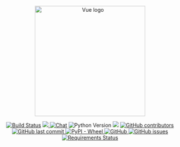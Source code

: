 <p align="center"><a href="https://sidekem.pemalangkab.go.id" target="_blank" rel="noopener noreferrer"><img width="300" src="https://i2.wp.com/kandang.desa.id/wp-content/uploads/2018/07/SIDEKEM.png?ssl=1" alt="Vue logo"></a></p>
<p align="center">
  <a href="https://travis-ci.org/bowo-anakdesa/sidekem-restfull-api"><img src="https://travis-ci.org/bowo-anakdesa/sidekem-restfull-api.svg" alt="Build Status"></a>
<a href="https://codecov.io/gh/bowo-anakdesa/sidekem-restfull-api">
  <img src="https://codecov.io/gh/bowo-anakdesa/sidekem-restfull-api/branch/master/graph/badge.svg" />
</a>
<a href="https://discord.gg/UHHT8k"><img src="https://img.shields.io/badge/chat-on%20discord-7289da.svg" alt="Chat"></a>
<img src="https://img.shields.io/pypi/pyversions/django.svg" alt="Python Version">
<a href="https://www.codacy.com/app/bowo-anakdesa/sidekem-restfull-api?utm_source=github.com&amp;utm_medium=referral&amp;utm_content=bowo-anakdesa/sidekem-restfull-api&amp;utm_campaign=Badge_Grade"><img src="https://api.codacy.com/project/badge/Grade/dfb2e4f1500244f2a67dbc0eda295291"/></a>
<a href="https://github.com/bowo-anakdesa/sidekem-restfull-api/graphs/contributors"><img alt="GitHub contributors" src="https://img.shields.io/github/contributors/bowo-anakdesa/sidekem-restfull-api.svg">
<a href="https://github.com/bowo-anakdesa/sidekem-restfull-api/commits"><img alt="GitHub last commit" src="https://img.shields.io/github/last-commit/bowo-anakdesa/sidekem-restfull-api.svg">
<img alt="PyPI - Wheel" src="https://img.shields.io/pypi/wheel/django.svg">
<a href="https://github.com/bowo-anakdesa/sidekem-restfull-api/blob/master/LICENSE"><img alt="GitHub" src="https://img.shields.io/github/license/bowo-anakdesa/sidekem-restfull-api.svg">
<a href="https://github.com/bowo-anakdesa/sidekem-restfull-api/issues"><img alt="GitHub issues" src="https://img.shields.io/github/issues/bowo-anakdesa/sidekem-restfull-api.svg">
<a href="https://requires.io/github/bowo-anakdesa/sidekem-restfull-api/requirements/?branch=master"><img src="https://requires.io/github/bowo-anakdesa/sidekem-restfull-api/requirements.svg?branch=master" alt="Requirements Status" /></a>
</p>
